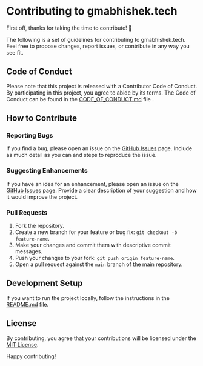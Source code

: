 # Contributing to gmabhishek.tech

First off, thanks for taking the time to contribute! :tada:

The following is a set of guidelines for contributing to gmabhishek.tech. Feel free to propose changes, report issues, or contribute in any way you see fit.

## Code of Conduct

Please note that this project is released with a Contributor Code of Conduct. By participating in this project, you agree to abide by its terms. The Code of Conduct can be found in the [CODE_OF_CONDUCT.md](CODE_OF_CONDUCT.md) file .

## How to Contribute

### Reporting Bugs

If you find a bug, please open an issue on the [GitHub Issues](https://github.com/GmAbhishek/gmabhishek.tech/issues) page. Include as much detail as you can and steps to reproduce the issue.

### Suggesting Enhancements

If you have an idea for an enhancement, please open an issue on the [GitHub Issues](https://github.com/GmAbhishek/gmabhishek.tech/issues) page. Provide a clear description of your suggestion and how it would improve the project.

### Pull Requests

1. Fork the repository.
2. Create a new branch for your feature or bug fix: `git checkout -b feature-name`.
3. Make your changes and commit them with descriptive commit messages.
4. Push your changes to your fork: `git push origin feature-name`.
5. Open a pull request against the `main` branch of the main repository.

## Development Setup

If you want to run the project locally, follow the instructions in the [README.md](README.md) file.

## License

By contributing, you agree that your contributions will be licensed under the [MIT License](LICENSE).

Happy contributing!
